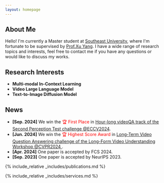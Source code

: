 ```yaml
---
layout: homepage
---
```


## About Me

Hello! I'm currently a Master student at [Southeast University](https://www.seu.edu.cn/), where I'm fortunate to be supervised by [Prof.Xu Yang](https://yxpalmweb.github.io/). I have a wide range of research topics and interests, feel free to contact me if you have any questions or would like to discuss my works.

## Research Interests

- **Multi-modal In-Context Learning**
- **Video Large Language Model**
- **Text-to-Image Diffusion Model**

## News
- **[Sep. 2024]** We win the <span style="color:red;">🏆 First Place</span> in [Hour-long videoQA track of the Second Perception Test challenge @ECCV2024](https://ptchallenge-workshop.github.io/).
- **[Jun. 2024]** We win the <span style="color:red;">🏆 Highest Score Award</span> in [Long-Term Video Question Answering challenge of the Long-Form Video Understanding Workshop @CVPR2024 ](https://sites.google.com/view/loveucvpr24/track1).
- **[Apr. 2024]** One paper is accepted by FCS 2024.
- **[Sep. 2023]** One paper is accepted by NeurIPS 2023.

{% include_relative _includes/publications.md %}

{% include_relative _includes/services.md %}
